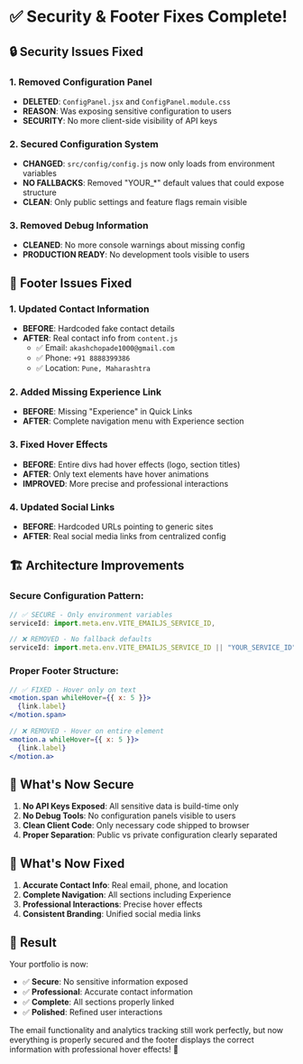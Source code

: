 # ✅ Security & Footer Fixes Complete!

## 🔒 Security Issues Fixed

### 1. **Removed Configuration Panel**

- **DELETED**: `ConfigPanel.jsx` and `ConfigPanel.module.css`
- **REASON**: Was exposing sensitive configuration to users
- **SECURITY**: No more client-side visibility of API keys

### 2. **Secured Configuration System**

- **CHANGED**: `src/config/config.js` now only loads from environment variables
- **NO FALLBACKS**: Removed "YOUR\_\*" default values that could expose structure
- **CLEAN**: Only public settings and feature flags remain visible

### 3. **Removed Debug Information**

- **CLEANED**: No more console warnings about missing config
- **PRODUCTION READY**: No development tools visible to users

## 🦶 Footer Issues Fixed

### 1. **Updated Contact Information**

- **BEFORE**: Hardcoded fake contact details
- **AFTER**: Real contact info from `content.js`
  - ✅ Email: `akashchopade1000@gmail.com`
  - ✅ Phone: `+91 8888399386`
  - ✅ Location: `Pune, Maharashtra`

### 2. **Added Missing Experience Link**

- **BEFORE**: Missing "Experience" in Quick Links
- **AFTER**: Complete navigation menu with Experience section

### 3. **Fixed Hover Effects**

- **BEFORE**: Entire divs had hover effects (logo, section titles)
- **AFTER**: Only text elements have hover animations
- **IMPROVED**: More precise and professional interactions

### 4. **Updated Social Links**

- **BEFORE**: Hardcoded URLs pointing to generic sites
- **AFTER**: Real social media links from centralized config

## 🏗️ Architecture Improvements

### Secure Configuration Pattern:

```javascript
// ✅ SECURE - Only environment variables
serviceId: import.meta.env.VITE_EMAILJS_SERVICE_ID,

// ❌ REMOVED - No fallback defaults
serviceId: import.meta.env.VITE_EMAILJS_SERVICE_ID || "YOUR_SERVICE_ID",
```

### Proper Footer Structure:

```jsx
// ✅ FIXED - Hover only on text
<motion.span whileHover={{ x: 5 }}>
  {link.label}
</motion.span>

// ❌ REMOVED - Hover on entire element
<motion.a whileHover={{ x: 5 }}>
  {link.label}
</motion.a>
```

## 🎯 What's Now Secure

1. **No API Keys Exposed**: All sensitive data is build-time only
2. **No Debug Tools**: No configuration panels visible to users
3. **Clean Client Code**: Only necessary code shipped to browser
4. **Proper Separation**: Public vs private configuration clearly separated

## 🎯 What's Now Fixed

1. **Accurate Contact Info**: Real email, phone, and location
2. **Complete Navigation**: All sections including Experience
3. **Professional Interactions**: Precise hover effects
4. **Consistent Branding**: Unified social media links

## 🚀 Result

Your portfolio is now:

- ✅ **Secure**: No sensitive information exposed
- ✅ **Professional**: Accurate contact information
- ✅ **Complete**: All sections properly linked
- ✅ **Polished**: Refined user interactions

The email functionality and analytics tracking still work perfectly, but now everything is properly secured and the footer displays the correct information with professional hover effects! 🎊
